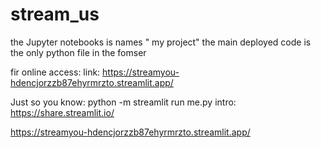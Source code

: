 # stream_us

the Jupyter notebooks is names " my project"
the main deployed code is the only python file in the fomser 

fir online access: 
link: https://streamyou-hdencjorzzb87ehyrmrzto.streamlit.app/

Just so you know: python -m streamlit run me.py
intro: https://share.streamlit.io/


https://streamyou-hdencjorzzb87ehyrmrzto.streamlit.app/
